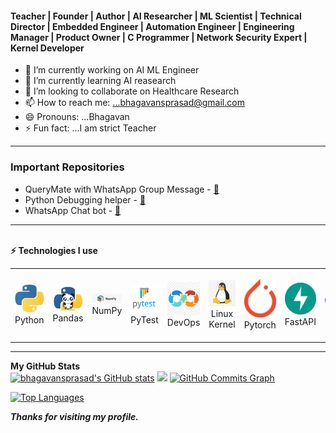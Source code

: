 #### Teacher | Founder | Author | AI Researcher | ML Scientist | Technical Director | Embedded Engineer | Automation Engineer | Engineering Manager | Product Owner | C Programmer | Network Security Expert | Kernel Developer

- 🔭 I’m currently working on AI ML Engineer
- 🌱 I’m currently learning AI reasearch
- 👯 I’m looking to collaborate on Healthcare Research
- 📫 How to reach me: ...bhagavansprasad@gmail.com
- 😄 Pronouns: ...Bhagavan
- ⚡ Fun fact: ...I am strict Teacher
---
### Important Repositories
- QueryMate with WhatsApp Group Message - [🔗](https://github.com/bhagavansprasad/QueryMate)
- Python Debugging helper - [🔗](https://github.com/bhagavansprasad/whereami)
- WhatsApp Chat bot - [🔗](https://github.com/auratrainings/wapi)
---

  </div>                
  <br> <b>⚡ Technologies I use </b>
      <div align="center">
    <table align="center">
        <tr>
            <td align="center" width="140" height="112.43">
                <img src="./assets/icons/python.jpeg" width="65px"/>
                <br /> Python
            </td>
            <td align="center" width="140" height="112.43">
                <img src="./assets/icons/pandas.png" width="65px"/>
                <br /> Pandas
            </td>
            <td align="center" width="140" height="112.43">
                <img src="./assets/icons/numpy.png" width="65px"/>
                <br /> NumPy
            </td>
            <td align="center" width="140" height="112.43">
                <img src="./assets/icons/pytest.png" width="65px"/>
                <br /> PyTest
            </td>
            <td align="center" width="140" height="112.43">
                <img src="./assets/icons/devops.png" width="65px"/>
                <br /> DevOps
            </td>
            <td align="center" width="140" height="112.43">
                <img src="./assets/icons/linux.png" width="65px"/>
                <br /> Linux Kernel
            </td>
            <td align="center" width="140" height="112.43">
                <img src="./assets/icons/pytorch.png" width="65px"/>
                <br /> Pytorch
            </td>
            <td align="center" width="140" height="112.43">
                <img src="./assets/icons/fastapi.png" width="65px"/>
                <br /> FastAPI
            </td>
            <td align="center" width="140" height="112.43">
                <img src="./assets/icons/docker.png" width="65px"/>
                <br /> Docker
            </td>
        </tr>
    </table>
    </div>

---

<div>
  <b>My GitHub Stats</b><br />
    <a href="http://www.github.com/bhagavansprasad"><img src="https://github-readme-stats.vercel.app/api?username=bhagavansprasad&show_icons=true&hide=&count_private=true&title_color=0891b2&text_color=ffffff&icon_color=0891b2&bg_color=1c1917&hide_border=true&show_icons=true" alt="bhagavansprasad's GitHub stats" /></a>
    <a href="http://www.github.com/bhagavansprasad"><img src="https://github-readme-streak-stats.herokuapp.com/?user=bhagavansprasad&stroke=ffffff&background=1c1917&ring=0891b2&fire=0891b2&currStreakNum=ffffff&currStreakLabel=0891b2&sideNums=ffffff&sideLabels=ffffff&dates=ffffff&hide_border=true" /></a>
    <a href="http://www.github.com/bhagavansprasad"><img src="https://github-readme-activity-graph.vercel.app/graph?username=bhagavansprasad&bg_color=ffffff&color=ff047d&line=9e4c98&point=403d3d&area=true&hide_border=true)](https://github.com/bhagavansprasad/github-readme-activity-graph" alt="GitHub Commits Graph" /></a>

  <a href="https://github.com/bhagavansprasad" align="left"><img src="https://github-readme-stats.vercel.app/api/top-langs/?username=bhagavansprasad&langs_count=10&title_color=0891b2&text_color=ffffff&icon_color=0891b2&bg_color=1c1917&hide_border=true&locale=en&custom_title=Top%20%Languages" alt="Top Languages" /></a>
  
***Thanks for visiting my profile.***
